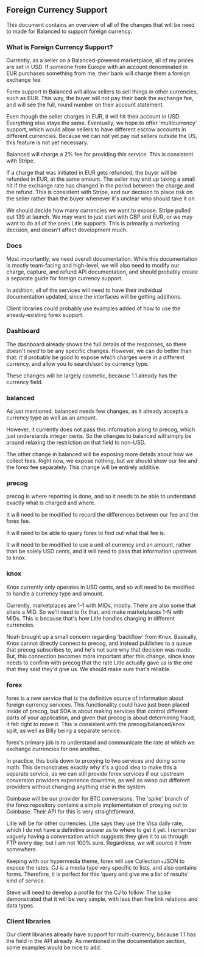 ## Foreign Currency Support

This document contains an overview of all of the changes that will be need to
made for Balanced to support foreign currency.

### What is Foreign Currency Support?

Currently, as a seller on a Balanced-powered marketplace, all of my prices are
set in USD. If someone from Europe with an account denominated in EUR purchases
something from me, their bank will charge them a foreign exchange fee.

Forex support in Balanced will allow sellers to sell things in other currencies,
such as EUR. This way, the buyer will not pay their bank the exchange fee, and
will see the full, round number on their account statement.

Even though the seller charges in EUR, it will hit their account in USD.
Everything else stays the same. Eventually, we hope to offer 'multicurrency'
support, which would allow sellers to have different escrow accounts in different
currencies. Because we can not yet pay out sellers outside the US, this feature
is not yet necessary.

Balanced will charge a 2% fee for providing this service. This is consistent
with Stripe.

If a charge that was initiated in EUR gets refunded, the buyer will be refunded
in EUR, at the same amount. The seller may end up taking a small hit if the
exchange rate has changed in the period between the charge and the refund. This
is consistent with Stripe, and our decision to place risk on the seller rather
than the buyer whenever it's unclear who should take it on.

We should decide how many currencies we want to expose. Stripe pulled out 139 at
launch. We may want to just start with GBP and EUR, or we may want to do all of
the ones Litle supports. This is primarily a marketing decision, and doesn't
affect development much.

### Docs

Most importantly, we need overall documentation. While this documentation is
mostly team-facing and high-level, we will also need to modify our charge,
capture, and refund API documentation, and should probably create a separate
guide for foreign currency support.

In addition, all of the services will need to have their individual
documentation updated, since the interfaces will be getting additions.

Client libraries could probably use examples added of how to use the
already-existing forex support.

### Dashboard

The dashboard already shows the full details of the responses, so there doesn't
_need_ to be any specific changes. However, we can do better than that: it'd
probably be good to expose which charges were in a different currency, and allow
you to search/sort by currency type.

These changes will be largely cosmetic, because 1.1 already has the currency
field.

### balanced

As just mentioned, balanced needs few changes, as it already accepts a currency
type as well as an amount.

However, it currently does not pass this information along to precog, which
just understands integer cents. So the changes to balanced will simply be
around relaxing the restriction on that field to non-USD.

The other change in balanced will be exposing more details about how we collect
fees. Right now, we expose nothing, but we should show our fee and the forex
fee separately. This change will be entirely additive.

### precog

precog is where reporting is done, and so it needs to be able to understand
exactly what is charged and where.

It will need to be modified to record the differences between our fee and
the forex fee.

It will need to be able to query forex to find out what that fee is.

It will need to be modified to use a unit of currency and an amount, rather
than be solely USD cents, and it will need to pass that information upstream
to knox.

### knox

Knox currently only operates in USD cents, and so will need to be modified to
handle a currency type and amount.

Currently, marketplaces are 1-1 with MIDs, mostly. There are also some that
share a MID. So we'll need to fix that, and make marketplaces 1-N with MIDs.
This is because that's how Litle handles charging in different currencies.

Noah brought up a small concern regarding 'backflow' from Knox. Basically, Knox
cannot directly connect to precog, and instead publishes to a queue that precog
subscribes to, and he's not sure why that decision was made. But, this
connection becomes more important after this change, since knox needs to confirm
with precog that the rate Litle actually gave us is the one that they said they'd
give us. We should make sure that's reliable.

### forex

forex is a new service that is the definitive source of information about foreign
currency services. This functionality could have just been placed inside of
precog, but SOA is about making services that control different parts of your
application, and given that precog is about determining fraud, it felt right
to move it. This is consistent with the precog/balanced/knox split, as well as
Billy being a separate service.

forex's primary job is to understand and communicate the rate at which we
exchange currencies for one another.

In practice, this boils down to proxying to two services and doing some math.
This demonstrates exactly why it's a good idea to make this a separate service,
as we can still provide forex services if our upstream conversion providers
experience downtime, as well as swap out different providers without changing
anything else in the system.

Coinbase will be our provider for BTC conversions. The 'spike' branch of the
forex repository contains a simple implementation of proxying out to Coinbase.
Their API for this is very straightforward.

Litle will be for other currencies. Litle says they use the Visa daily rate,
which I do not have a definitive answer as to where to get it yet. I remember
vaguely having a conversation which suggests they give it to us through FTP
every day, but I am not 100% sure. Regardless, we will source it from
somewhere.

Keeping with our hypermedia theme, forex will use Collection+JSON to expose the
rates. CJ is a media type very specific to lists, and also contains forms.
Therefore, it is perfect for this 'query and give me a list of results' kind of
service.

Steve will need to develop a profile for the CJ to follow. The spike
demonstrated that it will be very simple, with less than five link relations
and data types.

### Client libraries

Our client libraries already have support for multi-currency, because 1.1 has
the field in the API already. As mentioned in the documentation section,
some examples would be nice to add.
